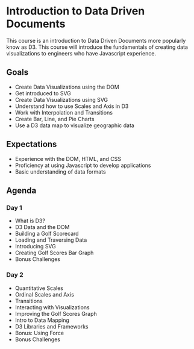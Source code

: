 Introduction to Data Driven Documents
=====================================
This course is an introduction to Data Driven Documents more popularly know as D3.  This course will introduce the 
fundamentals of creating data visualizations to engineers who have Javascript experience.

Goals
-----
* Create Data Visualizations using the DOM
* Get introduced to SVG
* Create Data Visualizations using SVG
* Understand how to use Scales and Axis in D3
* Work with Interpolation and Transitions
* Create Bar, Line, and Pie Charts
* Use a D3 data map to visualize geographic data

Expectations
------------
* Experience with the DOM, HTML, and CSS
* Proficiency at using Javascript to develop applications
* Basic understanding of data formats

Agenda
------

### Day 1
* What is D3?
* D3 Data and the DOM
* Building a Golf Scorecard
* Loading and Traversing Data
* Introducing SVG
* Creating Golf Scores Bar Graph
* Bonus Challenges

### Day 2
* Quantitative Scales
* Ordinal Scales and Axis
* Transitions
* Interacting with Visualizations
* Improving the Golf Scores Graph
* Intro to Data Mapping
* D3 Libraries and Frameworks
* Bonus: Using Force
* Bonus Challenges
